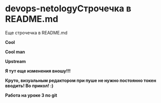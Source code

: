 # devops-netologyСтрочечка в README.md
Еще строчечка в README.md

**Cool**

**Cool man**

**Upstream**

**Я тут еще изменения вношу!!!**

**Круто, визуальным редактором при пуше не нужно постоянно токен вводить! Во прикол! :)**

**Работа на уроке 3 по git**